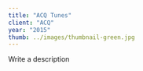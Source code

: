 ```yaml
---
title: "ACQ Tunes"
client: "ACQ"
year: "2015"
thumb: ../images/thumbnail-green.jpg
---
```


Write a description
